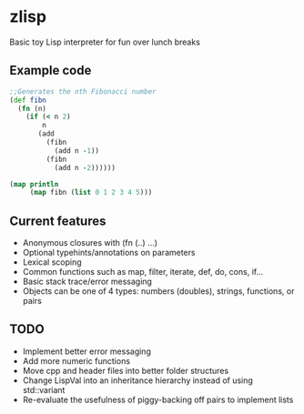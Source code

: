 # zlisp
Basic toy Lisp interpreter for fun over lunch breaks

## Example code
```clojure
;;Generates the nth Fibonacci number
(def fibn 
  (fn (n) 
    (if (< n 2) 
        n 
       (add 
         (fibn 
           (add n -1))
         (fibn
           (add n -2))))))

(map println 
     (map fibn (list 0 1 2 3 4 5)))
```

## Current features
* Anonymous closures with (fn (..) ...)
* Optional typehints/annotations on parameters
* Lexical scoping
* Common functions such as map, filter, iterate, def, do, cons, if...
* Basic stack trace/error messaging
* Objects can be one of 4 types: numbers (doubles), strings, functions, or pairs


## TODO
* Implement better error messaging
* Add more numeric functions
* Move cpp and header files into better folder structures
* Change LispVal into an inheritance hierarchy instead of using std::variant
* Re-evaluate the usefulness of piggy-backing off pairs to implement lists

